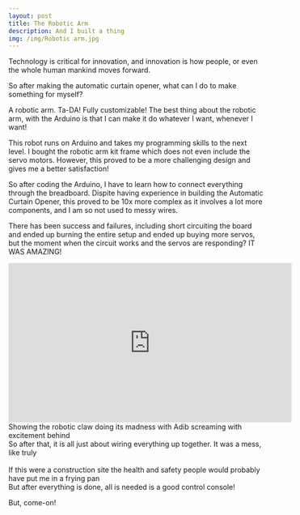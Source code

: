 ```yaml
---
layout: post
title: The Robotic Arm
description: And I built a thing
img: /img/Robotic arm.jpg
---
```

Technology is critical for innovation, and innovation is how people, or even the whole human mankind moves forward.  

So after making the automatic curtain opener, what can I do to make something for myself?

A robotic arm. Ta-DA! Fully customizable! The best thing about the robotic arm, with the Arduino is that I can make it do whatever I want, whenever I want!

<div class="img_row">
	<img class="col three right" src="{{ site.baseurl }}/img/Robotic arm.jpg" alt="" title="Robotic arm"/>
</div>	
This robot runs on Arduino and takes my programming skills to the next level. I bought the robotic arm kit frame which does not even include the servo motors. However, this proved to be a more challenging design and gives me a better satisfaction!

So after coding the Arduino, I have to learn how to connect everything through the breadboard. Dispite having experience in building the Automatic Curtain Opener, this proved to be 10x more complex as it involves a lot more components, and I am so not used to messy wires.

There has been success and failures, including short circuiting the board and ended up burning the entire setup and ended up buying more servos, but the moment when the circuit works and the servos are responding? IT WAS AMAZING!
<iframe width="560" height="315" src="https://www.youtube.com/embed/MU18B2-_OsE" frameborder="0" allowfullscreen></iframe>
<div class="col three caption">
	Showing the robotic claw doing its madness with Adib screaming with excitement behind
</div>
So after that, it is all just about wiring everything up together. It was a mess, like truly

<div class="img_row">
	<img class="col two" src="{{ site.baseurl }}/img/arm1.jpg" alt="" title="Robotic arm"/>
	<img class="col two" src="{{ site.baseurl }}/img/arm2.jpg" alt="" title="Robotic arm"/>
</div>
<div class="col three caption">
	If this were a construction site the health and safety people would probably have put me in a frying pan
</div>
But after everything is done, all is needed is a good control console!

But, come-on! 

